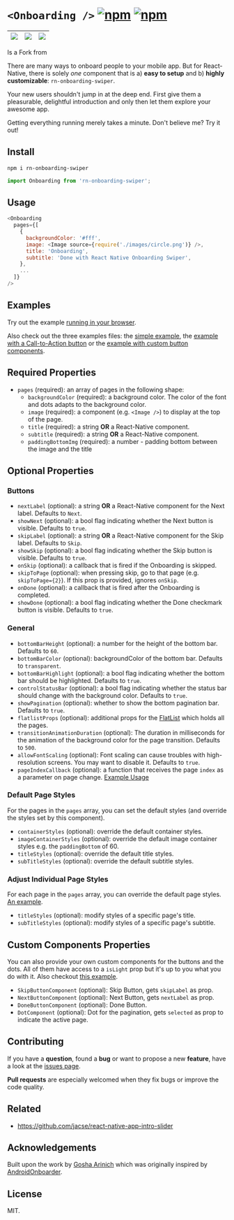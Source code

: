# `<Onboarding />` [![npm](https://img.shields.io/npm/v/react-native-onboarding-swiper.svg)](https://www.npmjs.com/package/rn-onboarding-swiper) [![npm](https://img.shields.io/npm/dm/react-native-onboarding-swiper.svg)](https://www.npmjs.com/package/rn-onboarding-swiper)

| ![](demo/simple1.png) | ![](demo/simple2.png) | ![](demo/demo.gif) |
| --------------------- | --------------------- | ------------------ |

Is a Fork from [](https://github.com/jfilter/react-native-onboarding-swiper/)

There are many ways to onboard people to your mobile app. But for React-Native, there is solely _one_ component that is a) **easy to setup** and b) **highly customizable**:
`rn-onboarding-swiper`.

Your new users shouldn't jump in at the deep end. First give them a pleasurable, delightful introduction and only then let them explore your awesome app.

Getting everything running merely takes a minute. Don't believe me? Try it out!

## Install

```bash
npm i rn-onboarding-swiper
```

```js
import Onboarding from 'rn-onboarding-swiper';
```

## Usage

```js
<Onboarding
  pages={[
    {
      backgroundColor: '#fff',
      image: <Image source={require('./images/circle.png')} />,
      title: 'Onboarding',
      subtitle: 'Done with React Native Onboarding Swiper',
    },
    ...
  ]}
/>
```

## Examples

Try out the example [running in your browser](https://snack.expo.io/rk80s-CDz).

Also check out the three examples files: the [simple example](examples/Simple.js), the [example with a Call-to-Action button](examples/WithCTA.js) or the [example with custom button components](examples/CustomButtons.js).

## Required Properties

* `pages` (required): an array of pages in the following shape:
  * `backgroundColor` (required): a background color. The color of the font and dots adapts to the background color.
  * `image` (required): a component (e.g. `<Image />`) to display at the top of the page.
  * `title` (required): a string **OR** a React-Native component.
  * `subtitle` (required): a string **OR** a React-Native component.
  * `paddingBottomImg` (required): a number - padding bottom between the image and the title

## Optional Properties

### Buttons

* `nextLabel` (optional): a string **OR** a React-Native component for the Next label. Defaults to `Next`.
* `showNext` (optional): a bool flag indicating whether the Next button is visible. Defaults to `true`.
* `skipLabel` (optional): a string **OR** a React-Native component for the Skip label. Defaults to `Skip`.
* `showSkip` (optional): a bool flag indicating whether the Skip button is visible. Defaults to `true`.
* `onSkip` (optional): a callback that is fired if the Onboarding is skipped.
* `skipToPage` (optional): when pressing skip, go to that page (e.g. `skipToPage={2}`). If this prop is provided, ignores `onSkip`.
* `onDone` (optional): a callback that is fired after the Onboarding is completed.
* `showDone` (optional): a bool flag indicating whether the Done checkmark button is visible. Defaults to `true`.

### General

* `bottomBarHeight` (optional): a number for the height of the bottom bar. Defaults to `60`.
* `bottomBarColor` (optional): backgroundColor of the bottom bar. Defaults to `transparent`.
* `bottomBarHighlight` (optional): a bool flag indicating whether the bottom bar should be highlighted. Defaults to `true`.
* `controlStatusBar` (optional): a bool flag indicating whether the status bar should change with the background color. Defaults to `true`.
* `showPagination` (optional): whether to show the bottom pagination bar. Defaults to `true`.
* `flatlistProps` (optional): additional props for the [FlatList](https://facebook.github.io/react-native/docs/flatlist.html) which holds all the pages.
* `transitionAnimationDuration` (optional): The duration in milliseconds for the animation of the background color for the page transition. Defaults to `500`.
* `allowFontScaling` (optional): Font scaling can cause troubles with high-resolution screens. You may want to disable it. Defaults to `true`.
* `pageIndexCallback` (optional): a function that receives the page `index` as a parameter on page change. [Example Usage](https://github.com/jfilter/react-native-onboarding-swiper/pull/40)

### Default Page Styles

For the pages in the `pages` array, you can set the default styles (and override the styles set by this component).

* `containerStyles` (optional): override the default container styles.
* `imageContainerStyles` (optional): override the default image container styles e.g. the `paddingBottom` of 60.
* `titleStyles` (optional): override the default title styles.
* `subTitleStyles` (optional): override the default subtitle styles.

### Adjust Individual Page Styles

For each page in the `pages` array, you can override the default page styles. [An example](examples/CustomButtons.js).

* `titleStyles` (optional): modify styles of a specific page's title.
* `subTitleStyles` (optional): modify styles of a specific page's subtitle.

## Custom Components Properties

You can also provide your own custom components for the buttons and the dots. All of them have access to a `isLight` prop but it's up to you what you do with it. Also checkout [this example](examples/CustomButtons.js).

* `SkipButtonComponent` (optional): Skip Button, gets `skipLabel` as prop.
* `NextButtonComponent` (optional): Next Button, gets `nextLabel` as prop.
* `DoneButtonComponent` (optional): Done Button.
* `DotComponent` (optional): Dot for the pagination, gets `selected` as prop to indicate the active page.

## Contributing

If you have a **question**, found a **bug** or want to propose a new **feature**, have a look at the [issues page](https://github.com/jfilter/react-native-onboarding-swiper/issues).

**Pull requests** are especially welcomed when they fix bugs or improve the code quality.

## Related

* https://github.com/jacse/react-native-app-intro-slider

## Acknowledgements

Built upon the work by [Gosha Arinich](https://github.com/goshakkk/react-native-simple-onboarding) which was originally inspired by [AndroidOnboarder](https://github.com/chyrta/AndroidOnboarder).

## License

MIT.
